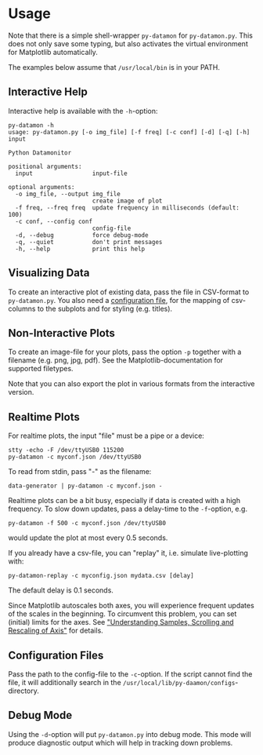 Usage
=====

Note that there is a simple shell-wrapper `py-datamon` for `py-datamon.py`.
This does not only save some typing, but also  activates the virtual
environment for Matplotlib automatically.

The examples below assume that `/usr/local/bin` is in your PATH.


Interactive Help
----------------

Interactive help is available with the `-h`-option:

    py-datamon -h
    usage: py-datamon.py [-o img_file] [-f freq] [-c conf] [-d] [-q] [-h] input
    
    Python Datamonitor
    
    positional arguments:
      input                 input-file
    
    optional arguments:
      -o img_file, --output img_file
                            create image of plot
      -f freq, --freq freq  update frequency in milliseconds (default: 100)
      -c conf, --config conf
                            config-file
      -d, --debug           force debug-mode
      -q, --quiet           don't print messages
      -h, --help            print this help


Visualizing Data
----------------

To create an interactive plot of existing data, pass the file in CSV-format
to `py-datamon.py`. You also need a [configuration file](./config.md), for
the mapping of csv-columns to the subplots and for styling (e.g. titles).


Non-Interactive Plots
---------------------

To create an image-file for your plots, pass the option `-p` together with
a filename (e.g. png, jpg, pdf). See the Matplotlib-documentation for supported
filetypes.

Note that you can also export the plot in various formats from the interactive
version.


Realtime Plots
--------------

For realtime plots, the input "file" must be a pipe or a device:

    stty -echo -F /dev/ttyUSB0 115200
    py-datamon -c myconf.json /dev/ttyUSB0

To read from stdin, pass "-" as the filename:

    data-generator | py-datamon -c myconf.json -


Realtime plots can be a bit busy, especially if data is created with a
high frequency. To slow down updates, pass a delay-time to the `-f`-option,
e.g.

    py-datamon -f 500 -c myconf.json /dev/ttyUSB0

would update the plot at most every 0.5 seconds.

If you already have a csv-file, you can "replay" it, i.e. simulate
live-plotting with:

    py-datamon-replay -c myconfig.json mydata.csv [delay]

The default delay is 0.1 seconds.

Since Matplotlib autoscales both axes, you will experience frequent
updates of the scales in the beginning. To circumvent this problem,
you can set (initial) limits for the axes. See
["Understanding Samples, Scrolling and Rescaling of Axis"](scaling.md)
for details.


Configuration Files
-------------------

Pass the path to the config-file to the `-c`-option. If the script cannot
find the file, it will additionally search in the 
`/usr/local/lib/py-daamon/configs`-directory.


Debug Mode
----------

Using the `-d`-option will put `py-datamon.py` into debug mode. This mode
will produce diagnostic output which will help in tracking down problems.
